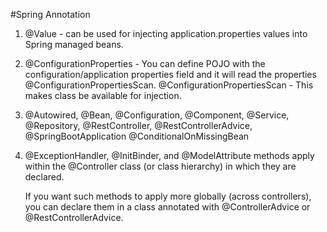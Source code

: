 #Spring Annotation

1. @Value - can be used for injecting application.properties values into Spring managed beans.


2. @ConfigurationProperties - You can define POJO with the configuration/application properties field and it will read the properties
   @ConfigurationPropertiesScan. @ConfigurationPropertiesScan - This makes class be available for injection. 


3. @Autowired, @Bean, @Configuration, @Component, @Service, @Repository, @RestController, @RestControllerAdvice, @SpringBootApplication
   @ConditionalOnMissingBean


4. @ExceptionHandler, @InitBinder, and @ModelAttribute methods apply within the @Controller class (or class hierarchy) in which they are declared.
   
   If you want such methods to apply more globally (across controllers), you can declare them in a class annotated with @ControllerAdvice or @RestControllerAdvice.

